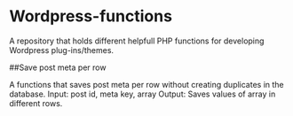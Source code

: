 # Wordpress-functions
A repository that holds different helpfull PHP functions for developing Wordpress plug-ins/themes.


##Save post meta per row

A functions that saves post meta per row without creating duplicates in the database.
Input: post id, meta key, array
Output: Saves values of array in different rows.
